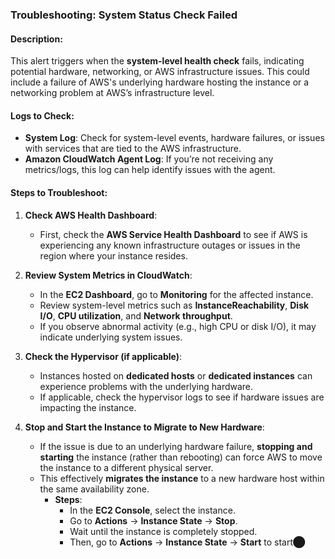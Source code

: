 ### Troubleshooting: System Status Check Failed

#### Description:
This alert triggers when the **system-level health check** fails, indicating potential hardware, networking, or AWS infrastructure issues. This could include a failure of AWS's underlying hardware hosting the instance or a networking problem at AWS’s infrastructure level.

#### Logs to Check:
- **System Log**: Check for system-level events, hardware failures, or issues with services that are tied to the AWS infrastructure.
- **Amazon CloudWatch Agent Log**: If you’re not receiving any metrics/logs, this log can help identify issues with the agent.

#### Steps to Troubleshoot:

1. **Check AWS Health Dashboard**:
   - First, check the **AWS Service Health Dashboard** to see if AWS is experiencing any known infrastructure outages or issues in the region where your instance resides.

2. **Review System Metrics in CloudWatch**:
   - In the **EC2 Dashboard**, go to **Monitoring** for the affected instance.
   - Review system-level metrics such as **InstanceReachability**, **Disk I/O**, **CPU utilization**, and **Network throughput**.
   - If you observe abnormal activity (e.g., high CPU or disk I/O), it may indicate underlying system issues.

3. **Check the Hypervisor (if applicable)**:
   - Instances hosted on **dedicated hosts** or **dedicated instances** can experience problems with the underlying hardware.
   - If applicable, check the hypervisor logs to see if hardware issues are impacting the instance.

4. **Stop and Start the Instance to Migrate to New Hardware**:
   - If the issue is due to an underlying hardware failure, **stopping and starting** the instance (rather than rebooting) can force AWS to move the instance to a different physical server.
   - This effectively **migrates the instance** to a new hardware host within the same availability zone.
     - **Steps**:
       - In the **EC2 Console**, select the instance.
       - Go to **Actions** → **Instance State** → **Stop**.
       - Wait until the instance is completely stopped.
       - Then, go to **Actions** → **Instance State** → **Start** to start⬤